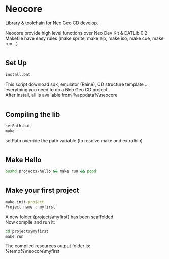 # Neocore
Library &amp; toolchain for Neo Geo CD develop.

Neocore provide high level functions over Neo Dev Kit & DATLib 0.2   
Makefile have easy rules (make sprite, make zip, make iso, make cue, make run...)   

#

## Set Up
```cmd
install.bat
```
This script download sdk, emulator (Raine), CD structure template ... everything you need to do a Neo Geo CD project   
After install, all is available from %appdata%\neocore   



#

## Compiling the lib
```cmd
setPath.bat
make
```
setPath override the path variable (to resolve make and extra bin)

#

## Make Hello
```cmd
pushd projects\hello && make run && popd
```
#

## Make your first project
```cmd
make init-project
Project name : myfirst
```
A new folder (projects\\myfirst) has been scaffolded   
Now compile and run it:
```cmd
cd projects\myfirst
make run
```
The compiled resources output folder is:   
%temp%\neocore\myfirst   
#
